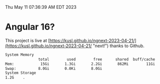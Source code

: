 Thu May 11 07:36:39 AM EDT 2023

# Angular 16?


This project is live at [https://kusl.github.io/ngnext-2023-04-21/](https://kusl.github.io/ngnext-2023-04-21/ "next!") thanks to Github.

```bash
System Memory
               total        used        free      shared  buff/cache   available
Mem:            15Gi       1.3Gi       2.2Gi       862Mi        11Gi        12Gi
Swap:          8.0Gi       0.0Ki       8.0Gi
System Storage
1.2G	.

